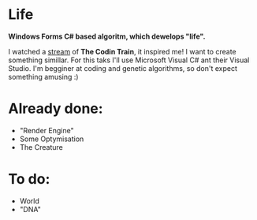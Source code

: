 # Life
<p><b>Windows Forms C# based algoritm, which dewelops "life".</b>

<p>I watched a <a href="https://youtu.be/qzFlnX-z38U">stream</a> of <b>The Codin Train</b>, it inspired me! I want to create something simillar. 
For this taks I'll use Microsoft Visual C# ant their Visual Studio. I'm begginer at coding and genetic algorithms, so don't expect something amusing :)


<p><h1>Already done:</h1>
<ul>
  <li>"Render Engine"</li>
  <li>Some Optymisation</li>
  <li>The Creature</li>
 </ul>
  
<p><h1>To do:</h1>
<ul>
  <li>World</li>
  <li>"DNA"</li>
</ul>
